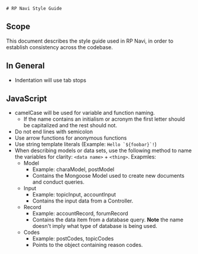 	# RP Navi Style Guide

## Scope
This document describes the style guide used in RP Navi, in order to establish consistency across the codebase.

## In General
* Indentation will use tab stops

## JavaScript
* camelCase will be used for variable and function naming.
	* If the name contains an initialism or acronym the first letter should be capitalized and the rest should not.
* Do not end lines with semicolon
* Use arrow functions for anonymous functions
* Use string template literals (Example: ```Hello `${foobar}`!```)
* When describing models or data sets, use the following method to name the variables for clarity: `<data name>` + `<thing>`. Exapmles:
	* Model
		* Example: charaModel, postModel
		* Contains the Mongoose Model used to create new documents and conduct queries.
	* Input
		* Example: topicInput, accountInput
		* Contains the input data from a Controller.
	* Record
		* Example: accountRecord, forumRecord
		* Contains the data item from a database query. **Note** the name doesn't imply what type of database is being used.
	* Codes
		* Example: postCodes, topicCodes
		* Points to the object containing reason codes.